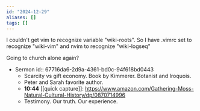 ```yaml
---
id: "2024-12-29"
aliases: []
tags: []
---
```


I couldn't get vim to recognize variable "wiki-roots". So I have .vimrc set to recognize "wiki-vim" and nvim to recognize "wiki-logseq"

Going to church alone again?

- Sermon
  id:: 67716da6-2d9a-4361-bd0c-94f618bd0443
	- Scarcity vs gift economy. Book by Kimmerer. Botanist and Iroquois.
	- Peter and Sarah favorite author.
	- **10:44** [[quick capture]]:  https://www.amazon.com/Gathering-Moss-Natural-Cultural-History/dp/0870714996
	- Testimony. Our truth. Our experience.